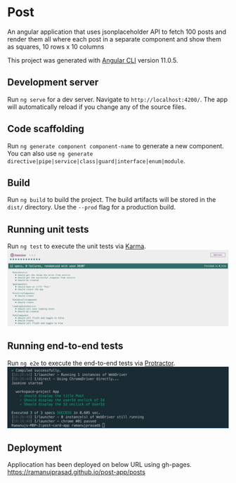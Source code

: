 # Post

An angular application that uses jsonplaceholder API to fetch 100 posts and render them all where each post in a separate component and show them as squares, 10 rows x 10 columns

This project was generated with [Angular CLI](https://github.com/angular/angular-cli) version 11.0.5.

## Development server

Run `ng serve` for a dev server. Navigate to `http://localhost:4200/`. The app will automatically reload if you change any of the source files.

## Code scaffolding

Run `ng generate component component-name` to generate a new component. You can also use `ng generate directive|pipe|service|class|guard|interface|enum|module`.

## Build

Run `ng build` to build the project. The build artifacts will be stored in the `dist/` directory. Use the `--prod` flag for a production build.

## Running unit tests

Run `ng test` to execute the unit tests via [Karma](https://karma-runner.github.io).
![Unit Test Report](https://github.com/ramanujprasad/post-app/blob/main/src/assets/unit-test.png)

## Running end-to-end tests

Run `ng e2e` to execute the end-to-end tests via [Protractor](http://www.protractortest.org/).
![e2e Test Report](https://github.com/ramanujprasad/post-app/blob/main/src/assets/e2e-test.png)

## Deployment

Appliocation has been deployed on below URL using gh-pages.
https://ramanujprasad.github.io/post-app/posts
